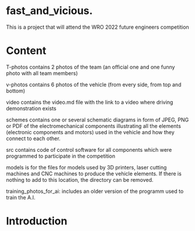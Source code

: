 # fast_and_vicious.
This is a project that will attend the WRO 2022 future engineers competition  
# Content
T-photos contains 2 photos of the team (an official one and one funny photo with all team members)

v-photos contains 6 photos of the vehicle (from every side, from top and bottom)

video contains the video.md file with the link to a video where driving demonstration exists

schemes contains one or several schematic diagrams in form of JPEG, PNG or PDF of the electromechanical components illustrating all the elements (electronic components and motors) used in the vehicle and how they connect to each other.

src contains code of control software for all components which were programmed to participate in the competition

models is for the files for models used by 3D printers, laser cutting machines and CNC machines to produce the vehicle elements. If there is nothing to add to this location, the directory can be removed.

training_photos_for_ai: includes an older version of the programm used to train the A.I. 

# Introduction

